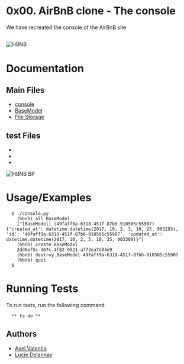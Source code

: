 # 0x00. AirBnB clone - The console

We have recreated the console of the AirBnB site

## 

![HBNB](65f4a1dd9c51265f49d0.png)  

# Documentation

## Main Files

- [console](./console.py)
- [BaseModel](/models/base_model.py)
- [File Storage](./models/engine/file_storage.py)
## test Files
  - 
  -
  -

  ![HBNB BP](815046647d23428a14ca.png)

# Usage/Examples

```
  $ ./console.py
    (hbnb) all BaseModel
    ["[BaseModel] (49faff9a-6318-451f-87b6-910505c55907) {'created_at': datetime.datetime(2017, 10, 2, 3, 10, 25, 903293), 'id': '49faff9a-6318-451f-87b6-910505c55907', 'updated_at': datetime.datetime(2017, 10, 2, 3, 10, 25, 903300)}"]
    (hbnb) create BaseModel
    2dd6ef5c-467c-4f82-9521-a772ea7d84e9
    (hbnb) destroy BaseModel 49faff9a-6318-451f-87b6-910505c55907
    (hbnb) quit
  $
```

# Running Tests

To run tests, run the following command

```
  ** to do **
```

## Authors

- [Axel Valentin](https://github.com/Pixeloceax)
- [Lucie Delannay](https://github.com/Secatricia)

